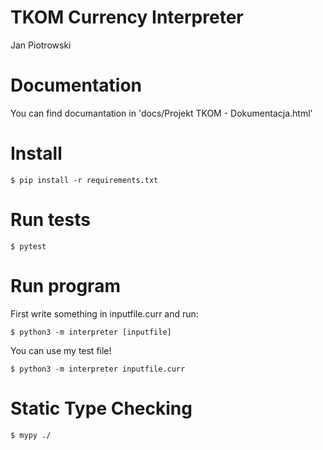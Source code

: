 # TKOM Currency Interpreter

Jan Piotrowski

# Documentation

You can find documantation in 'docs/Projekt TKOM - Dokumentacja.html'

# Install

`$ pip install -r requirements.txt`

# Run tests

`$ pytest`

# Run program

First write something in inputfile.curr and run:

`$ python3 -m interpreter [inputfile]`

You can use my test file!

`$ python3 -m interpreter inputfile.curr`

# Static Type Checking

`$ mypy ./`
